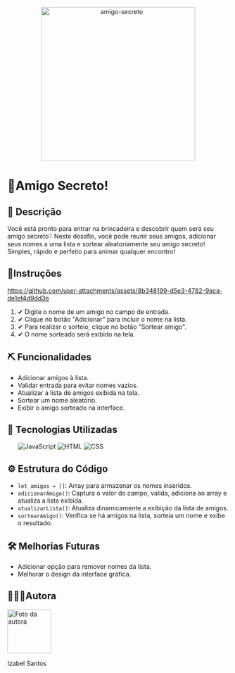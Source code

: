 <p align="center">
<img src="https://github.com/user-attachments/assets/1136739e-c175-4ecd-8516-224b35065b76" alt="amigo-secreto" width="350">
</p>
<h1>🎰Amigo Secreto!</h1>


<h2>🧩 Descrição</h2>

<p> Você está pronto para entrar na brincadeira e descobrir quem será seu amigo secreto❔ Neste desafio, você pode reunir seus amigos, adicionar seus nomes a uma lista e sortear aleatoriamente seu amigo secreto! Simples, rápido e perfeito para animar qualquer encontro!</p>

<h2> 📌Instruções </h2>
  
https://github.com/user-attachments/assets/8b348199-d5e3-4782-9aca-de1ef4d9dd3e

<ol> 
    <li>✔ Digite o nome de um amigo no campo de entrada.</li>
    <li>✔ Clique no botão "Adicionar" para incluir o nome na lista.</li>
    <li>✔ Para realizar o sorteio, clique no botão "Sortear amigo".</li>
    <li>✔ O nome sorteado será exibido na tela.</li>

</ol>


<h2> ⛏ Funcionalidades</h2>
<ul>
    <li> Adicionar amigos à lista.</li>
    <li>Validar entrada para evitar nomes vazios.</li>
    <li>Atualizar a lista de amigos exibida na tela.</li>
    <li>Sortear um nome aleatório.</li>
    <li>Exibir o amigo sorteado na interface.</li>
</ul>

<h2> 🚀 Tecnologias Utilizadas</h2>
<ul>

![JavaScript](https://img.shields.io/badge/-JavaScript-F7DF1E?style=flat&logo=javascript&logoColor=black)
![HTML](https://img.shields.io/badge/-HTML-E34F26?style=flat&logo=html5&logoColor=white)
![CSS](https://img.shields.io/badge/-CSS-1572B6?style=flat&logo=css3&logoColor=white)


</ul>

<h2>⚙ Estrutura do Código</h2>
<ul>
    <li><code>let amigos = []</code>: Array para armazenar os nomes inseridos.</li>
    <li><code>adicionarAmigo()</code>: Captura o valor do campo, valida, adiciona ao array e atualiza a lista exibida.</li>
    <li><code>atualizarLista()</code>: Atualiza dinamicamente a exibição da lista de amigos.</li>
    <li><code>sortearAmigo()</code>: Verifica se há amigos na lista, sorteia um nome e exibe o resultado.</li>
 
</ul>

<h2>🛠 Melhorias Futuras</h2>
<ul>
    <li> Adicionar opção para remover nomes da lista.</li>
    <li> Melhorar o design da interface gráfica.</li>
</ul>

  <h2> 👩🏽‍💻Autora </h2>
<img src="https://github.com/user-attachments/assets/bdf66124-8680-4578-b361-027482547c2d" alt="Foto da autora" width="100">
    <p>Izabel Santos</p>

